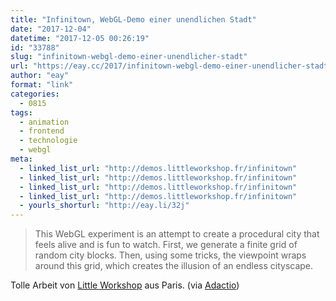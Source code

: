 ```yaml
---
title: "Infinitown, WebGL-Demo einer unendlichen Stadt"
date: "2017-12-04"
datetime: "2017-12-05 00:26:19"
id: "33788"
slug: "infinitown-webgl-demo-einer-unendlicher-stadt"
url: "https://eay.cc/2017/infinitown-webgl-demo-einer-unendlicher-stadt/"
author: "eay"
format: "link"
categories:
  - 0815
tags:
  - animation
  - frontend
  - technologie
  - webgl
meta:
  - linked_list_url: "http://demos.littleworkshop.fr/infinitown"
  - linked_list_url: "http://demos.littleworkshop.fr/infinitown"
  - linked_list_url: "http://demos.littleworkshop.fr/infinitown"
  - linked_list_url: "http://demos.littleworkshop.fr/infinitown"
  - yourls_shorturl: "http://eay.li/32j"
---
```


> This WebGL experiment is an attempt to create a procedural city that feels alive and is fun to watch. First, we generate a finite grid of random city blocks. Then, using some tricks, the viewpoint wraps around this grid, which creates the illusion of an endless cityscape.

Tolle Arbeit von [Little Workshop](http://www.littleworkshop.fr/) aus Paris. (via [Adactio](https://adactio.com/links/13140))
